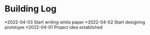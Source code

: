 # Building Log

*2022-04-03 Start writing white paper
*2022-04-02 Start designing prototype
*2022-04-01 Project idea established